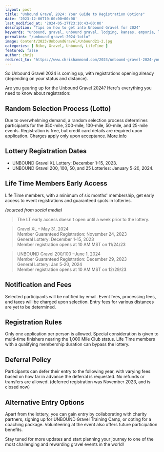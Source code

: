 ```yaml
---
layout: post
title: "Unbound Gravel 2024: Your Guide to Registration Options"
date: '2023-12-06T10:00:00+00:00'
last_modified_at: '2024-05-27T23:10:43+00:00'
description: "Tips on how to get into Unbound Gravel for 2024"
keywords: "unbound, gravel, unbound gravel, lodging, kansas, emporia, lotto, entry"
permalink: "/unbound-gravel-2024-lotto"
image: Content/2023/UnboundGravel/Unbound21-2.jpg
categories: [ Bike, Gravel, Unbound, LifeTime ]
featured: false
author: chris
redirect_to: "https://www.chrishammond.com/2023/unbound-gravel-2024-your-guide-to-registration-options"
---
```

So Unbound Gravel 2024 is coming up, with registrations opening already (depending on your status and distance). 

Are you gearing up for the Unbound Gravel 2024? Here's everything you need to know about registration:

## Random Selection Process (Lotto)
Due to overwhelming demand, a random selection process determines participants for the 350-mile, 200-mile, 100-mile, 50-mile, and 25-mile events. Registration is free, but credit card details are required upon application. Charges apply only upon acceptance. [More info](https://www.unboundgravel.com/)

## Lottery Registration Dates
- UNBOUND Gravel XL Lottery: December 1-15, 2023.  
- UNBOUND Gravel 200, 100, 50, and 25 Lotteries: January 5-20, 2024.  

## Life Time Members Early Access
Life Time members, with a minimum of six months' membership, get early access to event registrations and guaranteed spots in lotteries.

*(sourced from social media)*
> The LT early access doesn't open until a week prior to the lottery.  

> Gravel XL – May 31, 2024  
> Member Guaranteed Registration: November 24, 2023  
> General Lottery: December 1-15, 2023  
> Member registration opens at 10 AM MST on 11/24/23  

> UNBOUND Gravel 200/100 –June 1, 2024  
> Member Guaranteed Registration: December 29, 2023  
> General Lottery: Jan 5-20, 2024  
> Member registration opens at 10 AM MST on 12/29/23  

## Notification and Fees
Selected participants will be notified by email. Event fees, processing fees, and taxes will be charged upon selection. Entry fees for various distances are yet to be determined.

## Registration Rules
Only one application per person is allowed. Special consideration is given to multi-time finishers nearing the 1,000 Mile Club status. Life Time members with a qualifying membership duration can bypass the lottery.

## Deferral Policy
Participants can defer their entry to the following year, with varying fees based on how far in advance the deferral is requested. No refunds or transfers are allowed. (deferred registration was November 2023, and is closed now)

## Alternative Entry Options
Apart from the lottery, you can gain entry by collaborating with charity partners, signing up for UNBOUND Gravel Training Camp, or opting for a coaching package. Volunteering at the event also offers future participation benefits.

Stay tuned for more updates and start planning your journey to one of the most challenging and rewarding gravel events in the world!
